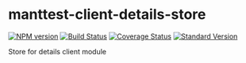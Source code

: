 # manttest-client-details-store
[![NPM version](https://img.shields.io/npm/v/manttest-client-details-store.svg)](https://www.npmjs.com/package/manttest-client-details-store)
[![Build Status](https://travis-ci.org/testjg/manttest-client-details-store.svg?branch=master)](https://travis-ci.org/testjg/manttest-client-details-store)
[![Coverage Status](https://coveralls.io/repos/github/testjg/manttest-client-details-store/badge.svg?branch=master)](https://coveralls.io/github/testjg/manttest-client-details-store?branch=master)
[![Standard Version](https://img.shields.io/badge/release-standard%20version-brightgreen.svg)](https://github.com/conventional-changelog/standard-version)

Store for details client module
